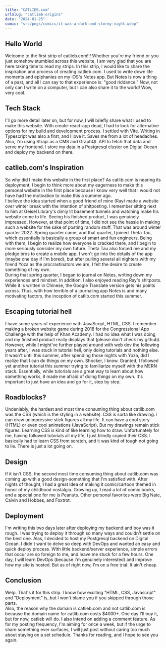 ```yaml
---
title: "CATLIEB.com"
urlSlug: "catlieb-origins"
date: "2024-01-25"
comic: "src/pngs/comics/it-was-a-dark-and-stormy-night.webp"
---
```


## Hello World
Welcome to the first strip of catlieb.com!!! Whether you're my friend or you just somehow stumbled across this website, I am very glad that you are here taking time to read my strips. In this strip, I would like to share the inspiration and process of creating catlieb.com. I used to write down life moments and epiphanies on my iOS's Notes app. But Notes is now a thing of a past, and all I can say to that experience is: "good riddance." Now, not only can I write on a computer, but I can also share it to the world! Wow, very cool. 

## Tech Stack
I'll go more detail later on, but for now, I will briefly share what I used to make this website. With create-react-app dead, I had to look for alternative options for my build and development process. I settled with Vite. Writing in Typescript was also a first, and I love it. Saves me from a lot of headaches. Also, I'm using Strapi as a CMS and GraphQL API to fetch that data and serve my frontend. I store my data in a Postgresql cluster on Digital Ocean and deploy my backend on there.

## catlieb.com's Inspiration
So why did I make this website in the first place? As catlib.com is nearing its deployment, I begin to think more about my eagerness to make this personal website in the first place because I know very well that I would not have had the motivation to make this a summer ago.\
I believe the idea started when a good friend of mine (Ray) made a website over winter break with the intention of shitposting. I remember sitting next to him at Geisel Library's dimly lit basement tunnels and watching make his website come to life. Seeing his finished product, I was genuinely impressed. However, at that point of time, I did not see the hassle in making such a website for the sake of posting random stuff. That was around winter quarter 2022. Spring quarter came, and that quarter, I joined Theta Tau, which essentially is basically a group of smart and fun engineers. Being with them, I begin to realize how everyone is cracked there, and I begin to more seriously consider my own future. Theta Tau also forced me and my pledge bros to create a mobile app. I won't go into the details of the app (maybe one day if I'm bored), but after pulling several all nighters with my friend Yoza as the procrastinators we are, I felt the desire to create something of my own. \
During that spring quarter, I began to journal on Notes, writing down my experiences and mindset. In addition, I also enjoyed reading Ray's shitposts. While it is written in Chinese, the Google Translate version gets his points across. Thus, with how terrible of a journaling app Notes is and many motivating factors, the inception of catlib.com started this summer. 

## Escaping tutorial hell
I have some years of experience with JavaScript, HTML, CSS. I remember making a broken website game during 2018 for the Congressional App Challenge with the help of Khan Academy. I had no idea what I was doing, and my finished product really displays that (please don't check my github). However, while I might've further played around with web dev the following years after, I was stuck in tutorial hell, only doing tutorials and nothing else. It wasn't until this summer, after spending those nights with Yoza, did I realize that I can do things on my own. Shocker, I know. Granted, I followed yet another tutorial this summer trying to familiarize myself with the MERN stack. Essentially, while tutorials are a great way to learn about how something works, it made me afraid of doing things on my own. It's important to just have an idea and go for it, step by step.

## Roadblocks?
Undeniably, the hardest and most time consuming thing about catlib.com was the CSS (which is the styling in a website).  CSS is sorta like drawing. I can draw unimpressive stick figures all my life. It can have a cool story (HTML) or even cool animations (JavaScript). But my drawings remain stick figures. Learning CSS is kind of like learning how to draw. Unfortunately for me, having followed tutorials all my life, I just blindly copied their CSS. I basically had to learn CSS from scratch, and it was kind of tough not going to lie. There is just a lot going on. 

## Design
If it isn't CSS, the second most time consuming thing about catlib.com was coming up with a good design-something that I'm satisfied with. After nights of thought, I had a great idea of making it comic/cartoon themed in honor of my childhood nostalgia. Growing up, I read a lot of comic books, and a special one for me is Peanuts. Other personal favorites were Big Nate, Calvin and Hobbes, and Foxtrot. 

## Deployment
I'm writing this two days later after deploying my backend and boy was it rough. I was trying to deploy it through so many ways and couldn't settle on the best one. Alas, I decided to host my Postgresql backend on Digital Ocean. I didn't want to delve so deep with DevOps and wanted an easy and quick deploy process. With little backend/server experience, simple errors that occur are so foreign to me, and leave me stuck for a few hours. One day, I will learn DevOps (because I'm genuinely interested) and improve how my site is hosted. But as of right now, I'm on a free trial. It ain't cheap.

## Conclusion
Welp. That's it for this strip. I know how exciting "HTML, CSS, Javascript" and "Deployment" is, but I won't blame you if you skipped through those parts. \
Also, the reason why the domain is catlieb.com and not catlib.com is because the domain name for catlib.com costs $4000+. One day I'll buy it, but for now, catlieb will do. I also intend on adding a comment feature. As for my posting frequency, I'm aiming for once a week, but if the urge to share something ever surfaces, I will just post without caring too much about staying on a set schedule. Thanks for reading, and I hope to see you again.